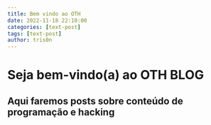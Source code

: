 ```yaml
---
title: Bem vindo ao OTH
date: 2022-11-18 22:10:00
categories: [text-post]
tags: [text-post]
author: tris0n
---
```


# Seja bem-vindo(a) ao OTH BLOG
## Aqui faremos posts sobre conteúdo de programação e hacking